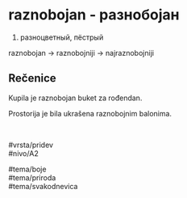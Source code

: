 # raznobojan - разнобојан

1. разноцветный, пёстрый

raznobojan → raznobojniji → najraznobojniji

## Rečenice

Kupila je raznobojan buket za rođendan.

Prostorija je bila ukrašena raznobojnim balonima.

<br>

#vrsta/pridev  
#nivo/A2  

#tema/boje  
#tema/priroda  
#tema/svakodnevica  
